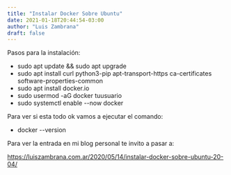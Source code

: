 ```yaml
---
title: "Instalar Docker Sobre Ubuntu"
date: 2021-01-18T20:44:54-03:00
author: "Luis Zambrana"
draft: false
---
```


Pasos para la instalación:

- sudo apt update && sudo apt upgrade
- sudo apt install curl python3-pip apt-transport-https ca-certificates software-properties-common
- sudo apt install docker.io
- sudo usermod -aG docker tuusuario
- sudo systemctl enable --now docker

Para ver si esta todo ok vamos a ejecutar el comando:

- docker --version

Para ver la entrada en mi blog personal te invito a pasar a:

https://luiszambrana.com.ar/2020/05/14/instalar-docker-sobre-ubuntu-20-04/